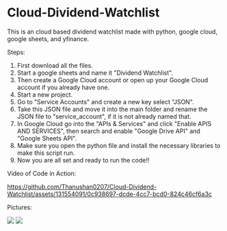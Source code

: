 # Cloud-Dividend-Watchlist
This is an cloud based dividend watchlist made with python, google cloud, google sheets, and yfinance. 

Steps:
1. First download all the files.
2. Start a google sheets and name it "Dividend Watchlist".
3. Then create a Google Cloud account or open up your Google Cloud account if you already have one.
4. Start a new project.
5. Go to "Service Accounts" and create a new key select "JSON".
6. Take this JSON file and move it into the main folder and rename the JSON file to "service_account", if it is not already named that.
7. In Google Cloud go into the "APIs & Services" and click "Enable APIS AND SERVICES", then search and enable "Google Drive API" and "Google Sheets API".
8. Make sure you open the python file and install the necessary libraries to make this script run.
9. Now you are all set and ready to run the code!!

Video of Code in Action:

https://github.com/Thanushan0207/Cloud-Dividend-Watchlist/assets/131554091/0c938697-dcde-4cc7-bcd0-824c46cf6a3c

Pictures:

<img src="https://github.com/Thanushan0207/Cloud-Dividend-Watchlist/assets/131554091/e79d8d0d-a417-48c3-bffa-816f7f3887aa">
<img src="https://github.com/Thanushan0207/Cloud-Dividend-Watchlist/assets/131554091/820e56a6-1487-42c4-8dba-1b4c0c9d4194.png">


